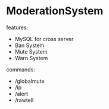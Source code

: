 # ModerationSystem

features: 

- MySQL for cross server
- Ban System
- Mute System
- Warn System

commands:

- /globalmute
- /ip
- /alert
- /rawtell
